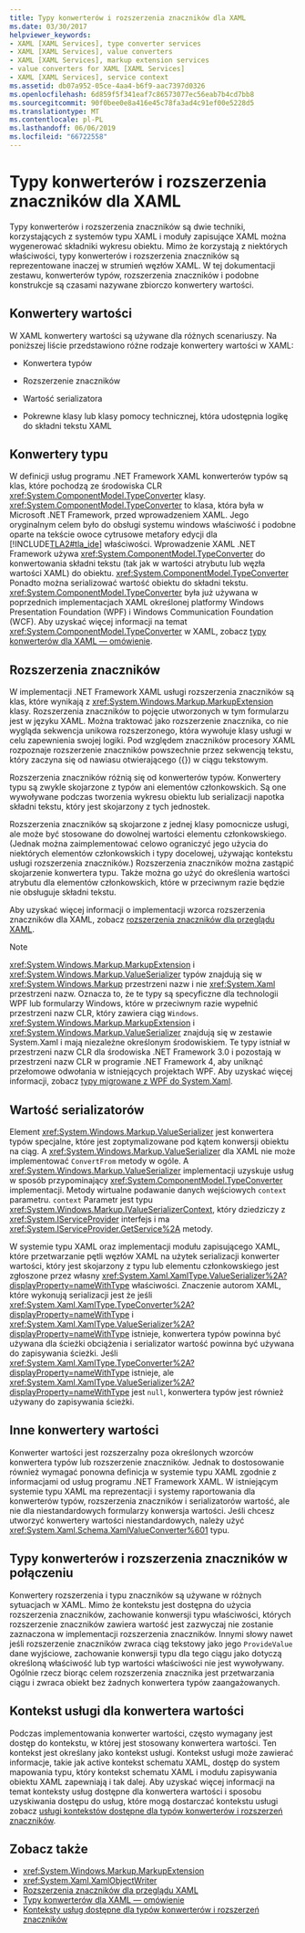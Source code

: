 ```yaml
---
title: Typy konwerterów i rozszerzenia znaczników dla XAML
ms.date: 03/30/2017
helpviewer_keywords:
- XAML [XAML Services], type converter services
- XAML [XAML Services], value converters
- XAML [XAML Services], markup extension services
- value converters for XAML [XAML Services]
- XAML [XAML Services], service context
ms.assetid: db07a952-05ce-4aa4-b6f9-aac7397d0326
ms.openlocfilehash: 6d859f5f341eaf7c86573077ec56eab7b4cd7bb8
ms.sourcegitcommit: 90f0bee0e8a416e45c78fa3ad4c91ef00e5228d5
ms.translationtype: MT
ms.contentlocale: pl-PL
ms.lasthandoff: 06/06/2019
ms.locfileid: "66722558"
---
```

# <a name="type-converters-and-markup-extensions-for-xaml"></a>Typy konwerterów i rozszerzenia znaczników dla XAML
Typy konwerterów i rozszerzenia znaczników są dwie techniki, korzystających z systemów typu XAML i moduły zapisujące XAML można wygenerować składniki wykresu obiektu. Mimo że korzystają z niektórych właściwości, typy konwerterów i rozszerzenia znaczników są reprezentowane inaczej w strumień węzłów XAML. W tej dokumentacji zestawu, konwerterów typów, rozszerzenia znaczników i podobne konstrukcje są czasami nazywane zbiorczo konwertery wartości.  
  
<a name="value_converters"></a>   
## <a name="value-converters"></a>Konwertery wartości  
 W XAML konwertery wartości są używane dla różnych scenariuszy. Na poniższej liście przedstawiono różne rodzaje konwertery wartości w XAML:  
  
- Konwertera typów  
  
- Rozszerzenie znaczników  
  
- Wartość serializatora  
  
- Pokrewne klasy lub klasy pomocy technicznej, która udostępnia logikę do składni tekstu XAML  
  
<a name="type_converters"></a>   
## <a name="type-converters"></a>Konwertery typu  
 W definicji usług programu .NET Framework XAML konwerterów typów są klas, które pochodzą ze środowiska CLR <xref:System.ComponentModel.TypeConverter> klasy. <xref:System.ComponentModel.TypeConverter> to klasa, która była w Microsoft .NET Framework, przed wprowadzeniem XAML. Jego oryginalnym celem było do obsługi systemu windows właściwość i podobne oparte na tekście owoce cytrusowe metafory edycji dla [!INCLUDE[TLA2#tla_ide](../../../includes/tla2sharptla-ide-md.md)] właściwości. Wprowadzenie XAML .NET Framework używa <xref:System.ComponentModel.TypeConverter> do konwertowania składni tekstu (tak jak w wartości atrybutu lub węzła wartości XAML) do obiektu. <xref:System.ComponentModel.TypeConverter> Ponadto można serializować wartość obiektu do składni tekstu. <xref:System.ComponentModel.TypeConverter> była już używana w poprzednich implementacjach XAML określonej platformy Windows Presentation Foundation (WPF) i Windows Communication Foundation (WCF). Aby uzyskać więcej informacji na temat <xref:System.ComponentModel.TypeConverter> w XAML, zobacz [typy konwerterów dla XAML — omówienie](type-converters-for-xaml-overview.md).  
  
<a name="markup_extensions"></a>   
## <a name="markup-extensions"></a>Rozszerzenia znaczników  
 W implementacji .NET Framework XAML usługi rozszerzenia znaczników są klas, które wynikają z <xref:System.Windows.Markup.MarkupExtension> klasy. Rozszerzenia znaczników to pojęcie utworzonych w tym formularzu jest w języku XAML. Można traktować jako rozszerzenie znacznika, co nie wygląda sekwencja unikowa rozszerzonego, która wywołuje klasy usługi w celu zapewnienia swojej logiki. Pod względem znaczników procesory XAML rozpoznaje rozszerzenie znaczników powszechnie przez sekwencją tekstu, który zaczyna się od nawiasu otwierającego ({}) w ciągu tekstowym.  
  
 Rozszerzenia znaczników różnią się od konwerterów typów. Konwertery typu są zwykle skojarzone z typów ani elementów członkowskich. Są one wywoływane podczas tworzenia wykresu obiektu lub serializacji napotka składni tekstu, który jest skojarzony z tych jednostek.  
  
 Rozszerzenia znaczników są skojarzone z jednej klasy pomocnicze usługi, ale może być stosowane do dowolnej wartości elementu członkowskiego. (Jednak można zaimplementować celowo ograniczyć jego użycia do niektórych elementów członkowskich i typy docelowej, używając kontekstu usługi rozszerzenia znaczników.) Rozszerzenia znaczników można zastąpić skojarzenie konwertera typu. Także można go użyć do określenia wartości atrybutu dla elementów członkowskich, które w przeciwnym razie będzie nie obsługuje składni tekstu.  
  
 Aby uzyskać więcej informacji o implementacji wzorca rozszerzenia znaczników dla XAML, zobacz [rozszerzenia znaczników dla przeglądu XAML](markup-extensions-for-xaml-overview.md).  
  
> [!NOTE]
>  <xref:System.Windows.Markup.MarkupExtension> i <xref:System.Windows.Markup.ValueSerializer> typów znajdują się w <xref:System.Windows.Markup> przestrzeni nazw i nie <xref:System.Xaml> przestrzeni nazw. Oznacza to, że te typy są specyficzne dla technologii WPF lub formularzy Windows, które w przeciwnym razie wypełnić przestrzeni nazw CLR, który zawiera ciąg `Windows`. <xref:System.Windows.Markup.MarkupExtension> i <xref:System.Windows.Markup.ValueSerializer> znajdują się w zestawie System.Xaml i mają niezależne określonym środowiskiem. Te typy istniał w przestrzeni nazw CLR dla środowiska .NET Framework 3.0 i pozostają w przestrzeni nazw CLR w programie .NET Framework 4, aby uniknąć przełomowe odwołania w istniejących projektach WPF. Aby uzyskać więcej informacji, zobacz [typy migrowane z WPF do System.Xaml](types-migrated-from-wpf-to-system-xaml.md).  
  
<a name="value_serializers"></a>   
## <a name="value-serializers"></a>Wartość serializatorów  
 Element <xref:System.Windows.Markup.ValueSerializer> jest konwertera typów specjalne, które jest zoptymalizowane pod kątem konwersji obiektu na ciąg. A <xref:System.Windows.Markup.ValueSerializer> dla XAML nie może implementować `ConvertFrom` metody w ogóle. A <xref:System.Windows.Markup.ValueSerializer> implementacji uzyskuje usług w sposób przypominający <xref:System.ComponentModel.TypeConverter> implementacji. Metody wirtualne podawanie danych wejściowych `context` parametru. `context` Parametr jest typu <xref:System.Windows.Markup.IValueSerializerContext>, który dziedziczy z <xref:System.IServiceProvider> interfejs i ma <xref:System.IServiceProvider.GetService%2A> metody.  
  
 W systemie typu XAML oraz implementacji modułu zapisującego XAML, które przetwarzanie pętli węzłów XAML na użytek serializacji konwerter wartości, który jest skojarzony z typu lub elementu członkowskiego jest zgłoszone przez własny <xref:System.Xaml.XamlType.ValueSerializer%2A?displayProperty=nameWithType> właściwości. Znaczenie autorom XAML, które wykonują serializacji jest że jeśli <xref:System.Xaml.XamlType.TypeConverter%2A?displayProperty=nameWithType> i <xref:System.Xaml.XamlType.ValueSerializer%2A?displayProperty=nameWithType> istnieje, konwertera typów powinna być używana dla ścieżki obciążenia i serializator wartość powinna być używana do zapisywania ścieżki. Jeśli <xref:System.Xaml.XamlType.TypeConverter%2A?displayProperty=nameWithType> istnieje, ale <xref:System.Xaml.XamlType.ValueSerializer%2A?displayProperty=nameWithType> jest `null`, konwertera typów jest również używany do zapisywania ścieżki.  
  
<a name="other_value_converters"></a>   
## <a name="other-value-converters"></a>Inne konwertery wartości  
 Konwerter wartości jest rozszerzalny poza określonych wzorców konwertera typów lub rozszerzenie znaczników. Jednak to dostosowanie również wymagać ponowna definicja w systemie typu XAML zgodnie z informacjami od usług programu .NET Framework XAML. W istniejącym systemie typu XAML ma reprezentacji i systemy raportowania dla konwerterów typów, rozszerzenia znaczników i serializatorów wartość, ale nie dla niestandardowych formularzy konwersja wartości. Jeśli chcesz utworzyć konwertery wartości niestandardowych, należy użyć <xref:System.Xaml.Schema.XamlValueConverter%601> typu.  
  
<a name="type_converters_and_markup_extensions_in_combination"></a>   
## <a name="type-converters-and-markup-extensions-in-combination"></a>Typy konwerterów i rozszerzenia znaczników w połączeniu  
 Konwertery rozszerzenia i typu znaczników są używane w różnych sytuacjach w XAML. Mimo że kontekstu jest dostępna do użycia rozszerzenia znaczników, zachowanie konwersji typu właściwości, których rozszerzenie znaczników zawiera wartość jest zazwyczaj nie zostanie zaznaczona w implementacji rozszerzenia znaczników. Innymi słowy nawet jeśli rozszerzenie znaczników zwraca ciąg tekstowy jako jego `ProvideValue` dane wyjściowe, zachowanie konwersji typu dla tego ciągu jako dotyczą określoną właściwość lub typ wartości właściwości nie jest wywoływany. Ogólnie rzecz biorąc celem rozszerzenia znacznika jest przetwarzania ciągu i zwraca obiekt bez żadnych konwertera typów zaangażowanych.  
  
<a name="service_context_for_a_value_converter"></a>   
## <a name="service-context-for-a-value-converter"></a>Kontekst usługi dla konwertera wartości  
 Podczas implementowania konwerter wartości, często wymagany jest dostęp do kontekstu, w której jest stosowany konwertera wartości. Ten kontekst jest określany jako kontekst usługi. Kontekst usługi może zawierać informacje, takie jak active kontekst schematu XAML, dostęp do system mapowania typu, który kontekst schematu XAML i modułu zapisywania obiektu XAML zapewniają i tak dalej. Aby uzyskać więcej informacji na temat konteksty usług dostępne dla konwertera wartości i sposobu uzyskiwania dostępu do usług, które mogą dostarczać kontekstu usługi zobacz [usługi kontekstów dostępne dla typów konwerterów i rozszerzeń znaczników](service-contexts-available-to-type-converters-and-markup-extensions.md).  
  
## <a name="see-also"></a>Zobacz także

- <xref:System.Windows.Markup.MarkupExtension>
- <xref:System.Xaml.XamlObjectWriter>
- [Rozszerzenia znaczników dla przeglądu XAML](markup-extensions-for-xaml-overview.md)
- [Typy konwerterów dla XAML — omówienie](type-converters-for-xaml-overview.md)
- [Konteksty usług dostępne dla typów konwerterów i rozszerzeń znaczników](service-contexts-available-to-type-converters-and-markup-extensions.md)
